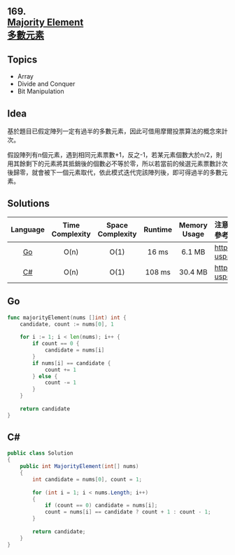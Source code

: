 ##  **169.<br/>[Majority Element](https://leetcode.com/problems/majority-element/)<br/>[多數元素](https://leetcode-cn.com/problems/majority-element/)**

## **Topics**
* Array
* Divide and Conquer
* Bit Manipulation

## **Idea**

基於題目已假定陣列一定有過半的多數元素，因此可借用摩爾投票算法的概念來計次。

假設陣列有n個元素，遇到相同元素票數+1，反之-1，若某元素個數大於n/2，則用其餘剩下的元素將其抵銷後的個數必不等於零，所以若當前的候選元素票數計次後歸零，就會被下一個元素取代，依此模式迭代完該陣列後，即可得過半的多數元素。

## **Solutions**
| Language | Time Complexity | Space Complexity | Runtime | Memory Usage | 注意：Runtime和Memory Usage的數值皆來自LeetCode提供的效能測試，僅供參考。 |
| :--: | :--: | :--: | :--: | :--: | :-- |
| [Go]() | O(n) | O(1) | 16 ms | 6.1 MB | https://drive.google.com/file/d/1_hfiCruyZaNTeQu-iz-6S7_gJ72FY6yv/view?usp=sharing |
| [C#]() | O(n) | O(1) | 108 ms | 30.4 MB | https://drive.google.com/file/d/1kGWiZVLgEduAOlk5p9sLhv_gljoAGSLU/view?usp=sharing |

## **Go**
```Go
func majorityElement(nums []int) int {
    candidate, count := nums[0], 1
    
    for i := 1; i < len(nums); i++ {
        if count == 0 {
            candidate = nums[i]
        }
        if nums[i] == candidate {
            count += 1
        } else {
            count -= 1
        }
    }
    
    return candidate
}
```

## **C#**
```csharp
public class Solution 
{
    public int MajorityElement(int[] nums) 
    {
        int candidate = nums[0], count = 1;
        
        for (int i = 1; i < nums.Length; i++)
        {
            if (count == 0) candidate = nums[i];
            count = nums[i] == candidate ? count + 1 : count - 1;
        }
        
        return candidate;
    }
}
```